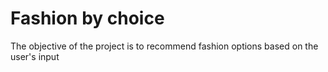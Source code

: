 # Fashion by choice
The objective of the project is to recommend fashion options based on the user's input
